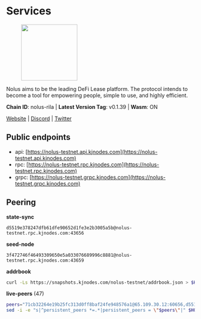 # Services

<figure><img src="https://raw.githubusercontent.com/kj89/testnet_manuals/main/pingpub/logos/nolus.png" width="150" alt=""><figcaption></figcaption></figure>

Nolus aims to be the leading DeFi Lease platform. The protocol  intends to become a tool for empowering people, simple to use, and highly efficient.

**Chain ID**: nolus-rila | **Latest Version Tag**: v0.1.39 | **Wasm**: ON

[Website](https://www.nolus.io) | [Discord](https://discord.gg/nolus-protocol) | [Twitter](https://twitter.com/NolusProtocol)


## Public endpoints

* api: [https://nolus-testnet.api.kjnodes.com](https://nolus-testnet.api.kjnodes.com)
* rpc: [https://nolus-testnet.rpc.kjnodes.com](https://nolus-testnet.rpc.kjnodes.com)
* grpc: [https://nolus-testnet.grpc.kjnodes.com](https://nolus-testnet.grpc.kjnodes.com)

## Peering

**state-sync**

```text
d5519e378247dfb61dfe90652d1fe3e2b3005a5b@nolus-testnet.rpc.kjnodes.com:43656
```

**seed-node**

```text
3f472746f46493309650e5a033076689996c8881@nolus-testnet.rpc.kjnodes.com:43659
```

**addrbook**
```bash
curl -Ls https://snapshots.kjnodes.com/nolus-testnet/addrbook.json > $HOME/.nolus/config/addrbook.json
```

**live-peers** (47)
```bash
peers="71cb32264e19b25fc313d0ff8baf24fe948576a1@65.109.30.12:60656,d5519e378247dfb61dfe90652d1fe3e2b3005a5b@65.109.68.190:43656,7a1fc4d1cc0ffec7db6a2a15496136e62561b162@161.97.146.108:26656,5c2a752c9b1952dbed075c56c600c3a79b58c395@195.3.220.135:27016,98f1c8de34db535585bfa390151b1d2ab323dc31@167.86.99.207:26656,55acbb36f6e18ce9d5034c1e0f615bf13ee1ae27@195.2.80.63:43656,67be97f5ef69a4f149fbef7970ba888e5b2c2cff@65.108.231.124:16656,5289137e6134895c5b3b82a9847869f2a889cdc0@65.108.97.58:2776,b19bd98f29fefc0c78e6b16b02e652a2148d3bfe@91.223.3.144:26556,5c6be03806e01f48b0cd6115f458b9a0d542a3fd@103.166.184.52:26656,0f068dea3781719b1f89a9aa2a63ddc59d69e16b@170.64.142.164:26656,9f8e23a45a79ebd46abd47b916a51a47729c4df0@142.132.248.168:26656,681ecb99467dd00a586d9499a1002f2829f1a02d@65.109.85.208:29656,f09a8ba06a00d1edc517995040313732f94c2b56@95.214.55.155:18656,f3bc995e1a56f15dacbbaf0165d17a0505324542@194.163.180.106:60656,8c5de077ed97fea13f822e0afa9d5720b1ff7e1d@178.63.8.245:26656,805f69593aeb23e78ae19b4adca24d0ddd513e12@38.242.141.147:26656,db54117c67447367818503f91accd2b3ae235ebc@84.46.250.130:26656,ded71439b5a7e377ee272ea7bc3ba132374aa6df@167.86.96.173:27656,82e7f32dc40a1e7065d11ed3f5d125801baac986@84.46.242.187:26656,d31acf73c9b1ecf3e7ed78ab2819c3ab40850db0@135.181.116.109:29886,60c57c5b7215c84260249768cf66ae550142af9f@141.98.169.25:26656,2e146ac9281e3797cbe1ad053e5ce6046b972c15@65.109.140.29:37656,d14299fb4aa5d35dbbd6559bab142af42705c386@195.2.76.161:43656,58d7fc67e12548f3f1ddda3bbe6000ae3d9d638c@85.10.198.169:13656,7f8b4221fca509b6a5b58ed0736f3cd7bd57e8c4@149.102.140.248:60656,04a0036ff421f2dd8f46cca1fae9a893624bd868@95.216.14.72:29656,fcb82df30d2056c3af024fb389e173d683fe8229@65.108.105.48:19756,51abbd224cbeaeb6d1a962d07894b356d174e948@38.242.248.112:26656,66a81705eb9a8ec9c12726acbd82366ed0143724@79.137.248.243:26656,56f14005119e17ffb4ef3091886e6f7efd375bfd@34.241.107.0:26656,4f12c01ebdb642873e9e6500cd9b0145e39150dd@161.97.153.120:37656,89aaf76a23b16bd57a1982e7b304fd998a49942a@65.109.85.226:9000,268802ea8a7f061cb26912ac00d2703625c85c5e@194.147.58.77:26656,fa75cd5dd243ef9dd40516921994a90ef522c776@85.190.254.14:43656,5cfeb3c600649c24cbc48fd383982f0239d7d1d1@84.46.241.66:26656,b6c8dc38a5dba19a3f10d23b3572065db9265fa3@65.109.85.225:9000,dd22261eb9101fb33110a715056bc949066b4113@79.137.33.26:16656,33d485f51f413fd4bf83ef8a971c10228a39cffb@62.171.161.172:26656,ea777d59ec44f1739c6a4908942db43966a1f475@45.55.59.70:26656,201bfc79e581623df3e504c5aca19f06fde44e20@144.91.70.120:26656,0a507a8e774c22e32c91641ce732f29d79dd45a3@146.190.98.207:26656,87e0e6af0e4bafe95f32504c0c3db44920564a10@24.199.113.39:26656,03ec7af23216082eeccc690b7bdcbe497bf2dcf8@136.243.88.91:9000,0acc3e90c0c46a102564aa4511d3c6c4136f5548@217.76.57.68:37656,a4d1c10199c3967c464bedf596dd8344221e6db2@173.212.218.147:26656,12b146cd82c7142e9d8aeb4f246499927ecb1c0f@217.13.223.167:36656"
sed -i -e "s|^persistent_peers *=.*|persistent_peers = \"$peers\"|" $HOME/.nolus/config/config.toml
```
